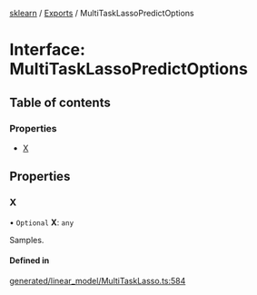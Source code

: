 [sklearn](../readme.md) / [Exports](../modules.md) / MultiTaskLassoPredictOptions

# Interface: MultiTaskLassoPredictOptions

## Table of contents

### Properties

- [X](MultiTaskLassoPredictOptions.md#x)

## Properties

### X

• `Optional` **X**: `any`

Samples.

#### Defined in

[generated/linear_model/MultiTaskLasso.ts:584](https://github.com/transitive-bullshit/scikit-learn-ts/blob/367336a/packages/sklearn/src/generated/linear_model/MultiTaskLasso.ts#L584)
